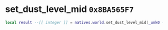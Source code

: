 # set_dust_level_mid `0x8BA565F7`

```lua
local result --[[ integer ]] = natives.world.set_dust_level_mid(_unk0 --[[ integer ]])
```